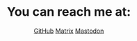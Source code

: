 <center>

<h1>You can reach me at:</h1>

<a href="https://github.com/elitejake" class="btn">GitHub</a>
<a href="https://matrix.to/#/@elitejake:matrix.org" class="btn">Matrix</a>
<a href="https://mastodon.social/@elitejake" class="btn">Mastodon</a>

</center>
